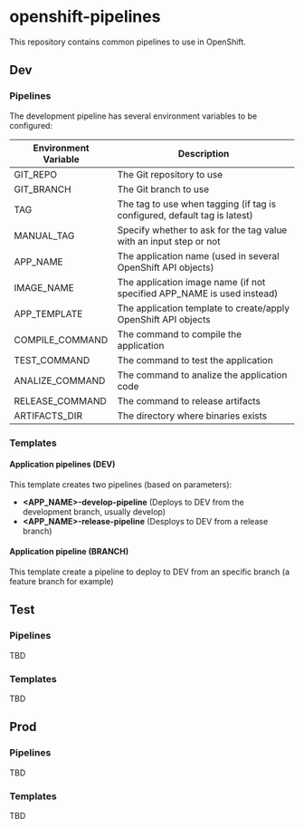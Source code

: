 # openshift-pipelines

This repository contains common pipelines to use in OpenShift.

## Dev

### Pipelines

The development pipeline has several environment variables to be configured:

| Environment Variable         | Description
| ---------------------------- | -------------------------------------------------------------------------- |
| GIT_REPO                     | The Git repository to use                                                  |
| GIT_BRANCH                   | The Git branch to use                                                      |
| TAG                          | The tag to use when tagging (if tag is configured, default tag is latest)  |
| MANUAL_TAG                   | Specify whether to ask for the tag value with an input step or not         |
| APP_NAME                     | The application name (used in several OpenShift API objects)               |
| IMAGE_NAME                   | The application image name (if not specified APP_NAME is used instead)     |
| APP_TEMPLATE                 | The application template to create/apply OpenShift API objects             |
| COMPILE_COMMAND              | The command to compile the application                                     |    
| TEST_COMMAND                 | The command to test the application                                        |
| ANALIZE_COMMAND              | The command to analize the application code                                |
| RELEASE_COMMAND              | The command to release artifacts                                           |
| ARTIFACTS_DIR                | The directory where binaries exists                                        |

### Templates

#### Application pipelines (DEV)

This template creates two pipelines (based on parameters):

* **<APP_NAME>-develop-pipeline** (Deploys to DEV from the development branch, usually develop)
* **<APP_NAME>-release-pipeline** (Desploys to DEV from a release branch)

#### Application pipeline (BRANCH)

This template create a pipeline to deploy to DEV from an specific branch (a feature branch for example)

## Test

### Pipelines

TBD

### Templates

TBD

## Prod

### Pipelines

TBD

### Templates

TBD
